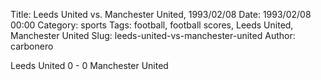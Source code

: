 Title: Leeds United vs. Manchester United, 1993/02/08
Date: 1993/02/08 00:00
Category: sports
Tags: football, football scores, Leeds United, Manchester United
Slug: leeds-united-vs-manchester-united
Author: carbonero


Leeds United 0 - 0 Manchester United
